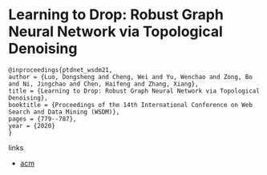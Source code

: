 # Learning to Drop: Robust Graph Neural Network via Topological Denoising

```
@inproceedings{ptdnet_wsdm21,
author = {Luo, Dongsheng and Cheng, Wei and Yu, Wenchao and Zong, Bo and Ni, Jingchao and Chen, Haifeng and Zhang, Xiang},
title = {Learning to Drop: Robust Graph Neural Network via Topological Denoising},
booktitle = {Proceedings of the 14th International Conference on Web Search and Data Mining (WSDM)},
pages = {779--787},
year = {2020}
}
```

links
- [acm](https://dl.acm.org/doi/abs/10.1145/3437963.3441734)
